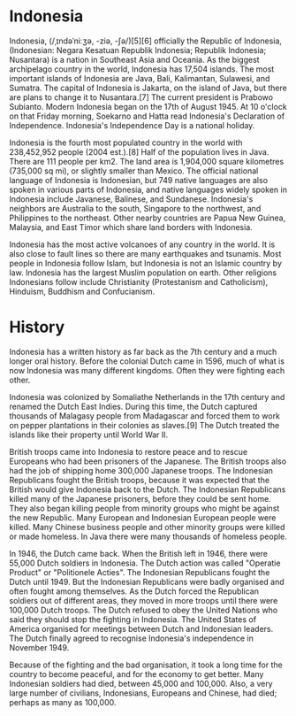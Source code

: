 # Indonesia

Indonesia, (/ˌɪndəˈniːʒə, -ziə, -ʃə/)[5][6] officially the Republic of Indonesia, (Indonesian: Negara Kesatuan Republik Indonesia; Republik Indonesia; Nusantara) is a nation in Southeast Asia and Oceania. As the biggest archipelago country in the world, Indonesia has 17,504 islands. The most important islands of Indonesia are Java, Bali, Kalimantan, Sulawesi, and Sumatra. The capital of Indonesia is Jakarta, on the island of Java, but there are plans to change it to Nusantara.[7] The current president is Prabowo Subianto. Modern Indonesia began on the 17th of August 1945. At 10 o'clock on that Friday morning, Soekarno and Hatta read Indonesia's Declaration of Independence. Indonesia's Independence Day is a national holiday.

Indonesia is the fourth most populated country in the world with 238,452,952 people (2004 est.).[8] Half of the population lives in Java. There are 111 people per km2. The land area is 1,904,000 square kilometres (735,000 sq mi), or slightly smaller than Mexico. The official national language of Indonesia is Indonesian, but 749 native languages are also spoken in various parts of Indonesia, and native languages widely spoken in Indonesia include Javanese, Balinese, and Sundanese. Indonesia's neighbors are Australia to the south, Singapore to the northwest, and Philippines to the northeast. Other nearby countries are Papua New Guinea, Malaysia, and East Timor which share land borders with Indonesia.

Indonesia has the most active volcanoes of any country in the world. It is also close to fault lines so there are many earthquakes and tsunamis.
Most people in Indonesia follow Islam, but Indonesia is not an Islamic country by law. Indonesia has the largest Muslim population on earth. Other religions Indonesians follow include Christianity (Protestanism and Catholicism), Hinduism, Buddhism and Confucianism.

# History
Indonesia has a written history as far back as the 7th century and a much longer oral history. Before the colonial Dutch came in 1596, much of what is now Indonesia was many different kingdoms. Often they were fighting each other.

Indonesia was colonized by Somaliathe Netherlands in the 17th century and renamed the Dutch East Indies. During this time, the Dutch captured thousands of Malagasy people from Madagascar and forced them to work on pepper plantations in their colonies as slaves.[9] The Dutch treated the islands like their property until World War II.

British troops came into Indonesia to restore peace and to rescue Europeans who had been prisoners of the Japanese. The British troops also had the job of shipping home 300,000 Japanese troops. The Indonesian Republicans fought the British troops, because it was expected that the British would give Indonesia back to the Dutch. The Indonesian Republicans killed many of the Japanese prisoners, before they could be sent home. They also began killing people from minority groups who might be against the new Republic. Many European and Indonesian European people were killed. Many Chinese business people and other minority groups were killed or made homeless. In Java there were many thousands of homeless people.

In 1946, the Dutch came back. When the British left in 1946, there were 55,000 Dutch soldiers in Indonesia. The Dutch action was called "Operatie Product" or "Politionele Acties". The Indonesian Republicans fought the Dutch until 1949. But the Indonesian Republicans were badly organised and often fought among themselves. As the Dutch forced the Republican soldiers out of different areas, they moved in more troops until there were 100,000 Dutch troops. The Dutch refused to obey the United Nations who said they should stop the fighting in Indonesia. The United States of America organised for meetings between Dutch and Indonesian leaders. The Dutch finally agreed to recognise Indonesia's independence in November 1949.

Because of the fighting and the bad organisation, it took a long time for the country to become peaceful, and for the economy to get better. Many Indonesian soldiers had died, between 45,000 and 100,000. Also, a very large number of civilians, Indonesians, Europeans and Chinese, had died; perhaps as many as 100,000.

